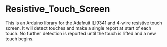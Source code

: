 # Resistive_Touch_Screen
This is an Arduino library for the Adafruit ILI9341 and 4-wire resistive touch screen. It will detect touches and make a single report at start of each touch. No further detection is reported until the touch is lifted and a new touch begins.
